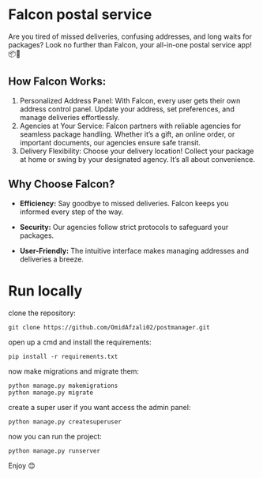 # **Falcon  postal service** 
Are you tired of missed deliveries, confusing addresses, and long waits for packages? Look no further than Falcon, your all-in-one postal service app! 📦🚀
## **How Falcon Works:**

 1. Personalized Address Panel: With Falcon, every user gets their own address control panel. Update your address, set preferences, and manage deliveries effortlessly.
 2. Agencies at Your Service: Falcon partners with reliable agencies for seamless package handling. Whether it’s a gift, an online order, or important documents, our agencies ensure safe transit.
 3. Delivery Flexibility: Choose your delivery location! Collect your package at home or swing by your designated agency. It’s all about convenience.

## **Why Choose Falcon?**
-   **Efficiency:**  Say goodbye to missed deliveries. Falcon keeps you informed every step of the way.
    
-   **Security:**  Our agencies follow strict protocols to safeguard your packages.
    
-   **User-Friendly:**  The intuitive interface makes managing addresses and deliveries a breeze.

# Run locally
clone the repository:

    git clone https://github.com/OmidAfzali02/postmanager.git
    
open up a cmd and install the requirements:

    pip install -r requirements.txt
now make migrations and migrate them:

    python manage.py makemigrations
    python manage.py migrate

create a super user if you want access the admin panel:

    python manage.py createsuperuser
now you can run the project:

    python manage.py runserver

Enjoy 😊

 